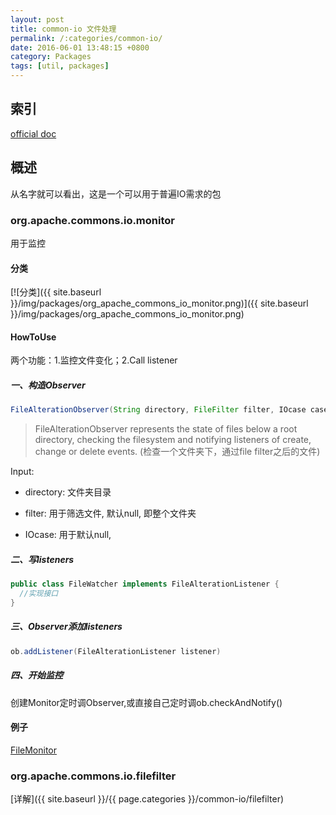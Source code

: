 ```yaml
---
layout: post
title: common-io 文件处理
permalink: /:categories/common-io/
date: 2016-06-01 13:48:15 +0800
category: Packages
tags: [util, packages]
---
```


## 索引

[official doc](https://commons.apache.org/proper/commons-io/javadocs/api-release/)

## 概述

从名字就可以看出，这是一个可以用于普遍IO需求的包

### org.apache.commons.io.monitor

用于监控

#### 分类

[![分类]({{ site.baseurl }}/img/packages/org_apache_commons_io_monitor.png)]({{ site.baseurl }}/img/packages/org_apache_commons_io_monitor.png)

#### HowToUse

两个功能：1.监控文件变化；2.Call listener

##### 一、构造Observer

```java
FileAlterationObserver(String directory, FileFilter filter, IOcase caseSensitivity)
```

> FileAlterationObserver represents the state of files below a root directory, checking the filesystem and notifying listeners of create, change or delete events.
(检查一个文件夹下，通过file filter之后的文件)

Input:

* directory: 文件夹目录

* filter: 用于筛选文件, 默认null, 即整个文件夹

* IOcase: 用于默认null,

##### 二、写listeners

```java
public class FileWatcher implements FileAlterationListener {
  //实现接口
}
```

##### 三、Observer添加listeners

```java
ob.addListener(FileAlterationListener listener)
```
##### 四、开始监控

创建Monitor定时调Observer,或直接自己定时调ob.checkAndNotify()

#### 例子

[FileMonitor](https://github.com/neilChenXie/ChenTest/tree/master/common-io/fileMonitor)


### org.apache.commons.io.filefilter

[详解]({{ site.baseurl }}/{{ page.categories }}/common-io/filefilter)
